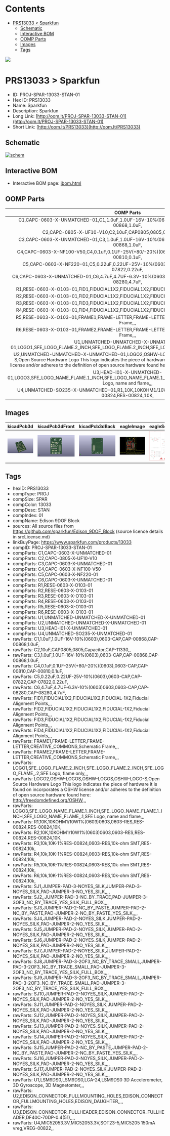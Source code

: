 



Contents
========

* [PRS13033 > Sparkfun](#prs13033--sparkfun)
	* [Schematic](#schematic)
	* [Interactive BOM](#interactive-bom)
	* [OOMP Parts](#oomp-parts)
	* [Images](#images)
	* [Tags](#tags)
  
![][im]
# PRS13033 > Sparkfun

- ID: PROJ-SPAR-13033-STAN-01
- Hex ID: PRS13033
- Name: Sparkfun
- Description: Sparkfun
- Long Link: [http://oom.lt/PROJ-SPAR-13033-STAN-01](http://oom.lt/PROJ-SPAR-13033-STAN-01)
- Short Link: [http://oom.lt/PRS13033](http://oom.lt/PRS13033)

## Schematic
  
[![schem](eagleSchemImage.png)](eagleSchemImage.png)
## Interactive BOM

- Interactive BOM page: [ibom.html](https://htmlpreview.github.io/?https://github.com/oomlout/oomlout_OOMP_projects/blob/main/PROJ-SPAR-13033-STAN-01/kicad/bom/ibom.html)

## OOMP Parts
  

|OOMP Parts|
| :---: |
|C1,CAPC-0603-X-UNMATCHED-01,C1,1.0uF,1.0UF-16V-10%(0603),0603-CAP,CAP-00868,CAP-00868,1.0uF,|
|C2,CAPC-0805-X-UF10-V10,C2,10uF,CAP0805,0805,Capacitor,CAP-11330,,|
|C3,CAPC-0603-X-UNMATCHED-01,C3,1.0uF,1.0UF-16V-10%(0603),0603-CAP,CAP-00868,CAP-00868,1.0uF,|
|C4,CAPC-0603-X-NF100-V50,C4,0.1uF,0.1UF-25V(+80/-20%)(0603),0603-CAP,CAP-00810,CAP-00810,0.1uF,|
|C5,CAPC-0603-X-NF220-01,C5,0.22uF,0.22UF-25V-10%(0603),0603-CAP,CAP-07822,CAP-07822,0.22uF,|
|C6,CAPC-0603-X-UNMATCHED-01,C6,4.7uF,4.7UF-6.3V-10%(0603)0603,0603-CAP,CAP-08280,CAP-08280,4.7uF,|
|R1,RESE-0603-X-O103-01,FID1,FIDUCIAL1X2,FIDUCIAL1X2,FIDUCIAL-1X2,Fiducial Alignment Points,,,|
|R2,RESE-0603-X-O103-01,FID2,FIDUCIAL1X2,FIDUCIAL1X2,FIDUCIAL-1X2,Fiducial Alignment Points,,,|
|R3,RESE-0603-X-O103-01,FID3,FIDUCIAL1X2,FIDUCIAL1X2,FIDUCIAL-1X2,Fiducial Alignment Points,,,|
|R4,RESE-0603-X-O103-01,FID4,FIDUCIAL1X2,FIDUCIAL1X2,FIDUCIAL-1X2,Fiducial Alignment Points,,,|
|R5,RESE-0603-X-O103-01,FRAME1,FRAME-LETTER,FRAME-LETTER,CREATIVE_COMMONS,Schematic Frame,,,|
|R6,RESE-0603-X-O103-01,FRAME2,FRAME-LETTER,FRAME-LETTER,CREATIVE_COMMONS,Schematic Frame,,,|
|U1,UNMATCHED-UNMATCHED-X-UNMATCHED-01,LOGO1,SFE_LOGO_FLAME.2_INCH,SFE_LOGO_FLAME.2_INCH,SFE_LOGO_FLAME_.2,SFE Logo, flame only,,,|
|U2,UNMATCHED-UNMATCHED-X-UNMATCHED-01,LOGO2,OSHW-LOGOS,OSHW-LOGOS,OSHW-LOGO-S,Open Source Hardware Logo This logo indicates the piece of hardware it is found on incorporates a OSHW license and/or adheres to the definition of open source hardware found here: http://freedomdefined.org/OSHW,,,|
|U3,HEAD-I01-X-UNMATCHED-01,LOGO3,SFE_LOGO_NAME_FLAME.1_INCH,SFE_LOGO_NAME_FLAME.1_INCH,SFE_LOGO_NAME_FLAME_.1,SFE Logo, name and flame,,,|
|U4,UNMATCHED-SO235-X-UNMATCHED-01,R1,10K,10KOHM1/10W1%(0603)0603,0603-RES,RES-00824,RES-00824,10K,|

## Images
  
  

|kicadPcb3d|kicadPcb3dFront|kicadPcb3dBack|eagleImage|eagleSchemImage|
| :---: | :---: | :---: | :---: | :---: |
|[![kicadPcb3d](kicadPcb3d_140.png)](kicadPcb3d.png)|[![kicadPcb3dFront](kicadPcb3dFront_140.png)](kicadPcb3dFront.png)|[![kicadPcb3dBack](kicadPcb3dBack_140.png)](kicadPcb3dBack.png)|[![eagleImage](eagleImage_140.png)](eagleImage.png)|[![eagleSchemImage](eagleSchemImage_140.png)](eagleSchemImage.png)|

## Tags

- hexID: PRS13033
- oompType: PROJ
- oompSize: SPAR
- oompColor: 13033
- oompDesc: STAN
- oompIndex: 01
- oompName: Edison 9DOF Block
- sources: All source files from https://github.com/sparkfun/Edison_9DOF_Block (source licence details in srcLicense.md)
- linkBuyPage: https://www.sparkfun.com/products/13033
- oompID: PROJ-SPAR-13033-STAN-01
- oompParts: C1,CAPC-0603-X-UNMATCHED-01
- oompParts: C2,CAPC-0805-X-UF10-V10
- oompParts: C3,CAPC-0603-X-UNMATCHED-01
- oompParts: C4,CAPC-0603-X-NF100-V50
- oompParts: C5,CAPC-0603-X-NF220-01
- oompParts: C6,CAPC-0603-X-UNMATCHED-01
- oompParts: R1,RESE-0603-X-O103-01
- oompParts: R2,RESE-0603-X-O103-01
- oompParts: R3,RESE-0603-X-O103-01
- oompParts: R4,RESE-0603-X-O103-01
- oompParts: R5,RESE-0603-X-O103-01
- oompParts: R6,RESE-0603-X-O103-01
- oompParts: U1,UNMATCHED-UNMATCHED-X-UNMATCHED-01
- oompParts: U2,UNMATCHED-UNMATCHED-X-UNMATCHED-01
- oompParts: U3,HEAD-I01-X-UNMATCHED-01
- oompParts: U4,UNMATCHED-SO235-X-UNMATCHED-01
- rawParts: C1,1.0uF,1.0UF-16V-10%(0603),0603-CAP,CAP-00868,CAP-00868,1.0uF,
- rawParts: C2,10uF,CAP0805,0805,Capacitor,CAP-11330,,
- rawParts: C3,1.0uF,1.0UF-16V-10%(0603),0603-CAP,CAP-00868,CAP-00868,1.0uF,
- rawParts: C4,0.1uF,0.1UF-25V(+80/-20%)(0603),0603-CAP,CAP-00810,CAP-00810,0.1uF,
- rawParts: C5,0.22uF,0.22UF-25V-10%(0603),0603-CAP,CAP-07822,CAP-07822,0.22uF,
- rawParts: C6,4.7uF,4.7UF-6.3V-10%(0603)0603,0603-CAP,CAP-08280,CAP-08280,4.7uF,
- rawParts: FID1,FIDUCIAL1X2,FIDUCIAL1X2,FIDUCIAL-1X2,Fiducial Alignment Points,,,
- rawParts: FID2,FIDUCIAL1X2,FIDUCIAL1X2,FIDUCIAL-1X2,Fiducial Alignment Points,,,
- rawParts: FID3,FIDUCIAL1X2,FIDUCIAL1X2,FIDUCIAL-1X2,Fiducial Alignment Points,,,
- rawParts: FID4,FIDUCIAL1X2,FIDUCIAL1X2,FIDUCIAL-1X2,Fiducial Alignment Points,,,
- rawParts: FRAME1,FRAME-LETTER,FRAME-LETTER,CREATIVE_COMMONS,Schematic Frame,,,
- rawParts: FRAME2,FRAME-LETTER,FRAME-LETTER,CREATIVE_COMMONS,Schematic Frame,,,
- rawParts: LOGO1,SFE_LOGO_FLAME.2_INCH,SFE_LOGO_FLAME.2_INCH,SFE_LOGO_FLAME_.2,SFE Logo, flame only,,,
- rawParts: LOGO2,OSHW-LOGOS,OSHW-LOGOS,OSHW-LOGO-S,Open Source Hardware Logo This logo indicates the piece of hardware it is found on incorporates a OSHW license and/or adheres to the definition of open source hardware found here: http://freedomdefined.org/OSHW,,,
- rawParts: LOGO3,SFE_LOGO_NAME_FLAME.1_INCH,SFE_LOGO_NAME_FLAME.1_INCH,SFE_LOGO_NAME_FLAME_.1,SFE Logo, name and flame,,,
- rawParts: R1,10K,10KOHM1/10W1%(0603)0603,0603-RES,RES-00824,RES-00824,10K,
- rawParts: R2,10K,10KOHM1/10W1%(0603)0603,0603-RES,RES-00824,RES-00824,10K,
- rawParts: R3,10k,10K-1%RES-00824,0603-RES,10k-ohm SMT,RES-00824,10k,
- rawParts: R4,10k,10K-1%RES-00824,0603-RES,10k-ohm SMT,RES-00824,10k,
- rawParts: R5,10k,10K-1%RES-00824,0603-RES,10k-ohm SMT,RES-00824,10k,
- rawParts: R6,10k,10K-1%RES-00824,0603-RES,10k-ohm SMT,RES-00824,10k,
- rawParts: SJ1,JUMPER-PAD-3-NOYES_SILK,JUMPER-PAD-3-NOYES_SILK,PAD-JUMPER-3-NO_YES_SILK,,,,
- rawParts: SJ2,,JUMPER-PAD-3-NC_BY_TRACE,PAD-JUMPER-3-3OF3_NC_BY_TRACE_YES_SILK_FULL_BOX,,,,
- rawParts: SJ3,JUMPER-PAD-2-NC_BY_PASTE,JUMPER-PAD-2-NC_BY_PASTE,PAD-JUMPER-2-NC_BY_PASTE_YES_SILK,,,,
- rawParts: SJ4,JUMPER-PAD-2-NOYES_SILK,JUMPER-PAD-2-NOYES_SILK,PAD-JUMPER-2-NO_YES_SILK,,,,
- rawParts: SJ5,JUMPER-PAD-2-NOYES_SILK,JUMPER-PAD-2-NOYES_SILK,PAD-JUMPER-2-NO_YES_SILK,,,,
- rawParts: SJ6,JUMPER-PAD-2-NOYES_SILK,JUMPER-PAD-2-NOYES_SILK,PAD-JUMPER-2-NO_YES_SILK,,,,
- rawParts: SJ7,JUMPER-PAD-2-NOYES_SILK,JUMPER-PAD-2-NOYES_SILK,PAD-JUMPER-2-NO_YES_SILK,,,,
- rawParts: SJ8,JUMPER-PAD-3-2OF3_NC_BY_TRACE_SMALL,JUMPER-PAD-3-2OF3_NC_BY_TRACE_SMALL,PAD-JUMPER-3-2OF3_NC_BY_TRACE_YES_SILK_FULL_BOX,,,,
- rawParts: SJ9,JUMPER-PAD-3-2OF3_NC_BY_TRACE_SMALL,JUMPER-PAD-3-2OF3_NC_BY_TRACE_SMALL,PAD-JUMPER-3-2OF3_NC_BY_TRACE_YES_SILK_FULL_BOX,,,,
- rawParts: SJ10,JUMPER-PAD-2-NOYES_SILK,JUMPER-PAD-2-NOYES_SILK,PAD-JUMPER-2-NO_YES_SILK,,,,
- rawParts: SJ11,JUMPER-PAD-2-NOYES_SILK,JUMPER-PAD-2-NOYES_SILK,PAD-JUMPER-2-NO_YES_SILK,,,,
- rawParts: SJ12,JUMPER-PAD-2-NOYES_SILK,JUMPER-PAD-2-NOYES_SILK,PAD-JUMPER-2-NO_YES_SILK,,,,
- rawParts: SJ13,JUMPER-PAD-2-NOYES_SILK,JUMPER-PAD-2-NOYES_SILK,PAD-JUMPER-2-NO_YES_SILK,,,,
- rawParts: SJ14,JUMPER-PAD-2-NOYES_SILK,JUMPER-PAD-2-NOYES_SILK,PAD-JUMPER-2-NO_YES_SILK,,,,
- rawParts: SJ15,JUMPER-PAD-2-NC_BY_PASTE,JUMPER-PAD-2-NC_BY_PASTE,PAD-JUMPER-2-NC_BY_PASTE_YES_SILK,,,,
- rawParts: SJ16,JUMPER-PAD-2-NOYES_SILK,JUMPER-PAD-2-NOYES_SILK,PAD-JUMPER-2-NO_YES_SILK,,,,
- rawParts: SJ17,JUMPER-PAD-2-NOYES_SILK,JUMPER-PAD-2-NOYES_SILK,PAD-JUMPER-2-NO_YES_SILK,,,,
- rawParts: U1,LSM9DS0,LSM9DS0,LGA-24,LSM9DS0 3D Accelerometer, 3D Gyroscope, 3D Magnetomter,,,
- rawParts: U2,EDISON_CONNECTOR_FULLMOUNTING_HOLES,EDISON_CONNECTOR_FULLMOUNTING_HOLES,EDISON_DAUGHTER,,,,
- rawParts: U3,EDISON_CONNECTOR_FULLHEADER,EDISON_CONNECTOR_FULLHEADER,DF40C-70DP-0.4(51),,,,
- rawParts: U4,MIC52053.3V,MIC52053.3V,SOT23-5,MIC5205 150mA vreg,VREG-00822,,



[im]: kicadPcb3d_450.png
